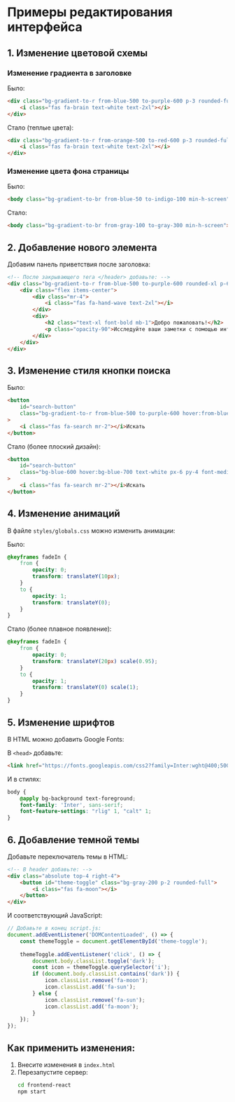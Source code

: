 # Примеры редактирования интерфейса

## 1. Изменение цветовой схемы

### Изменение градиента в заголовке

Было:
```html
<div class="bg-gradient-to-r from-blue-500 to-purple-600 p-3 rounded-full shadow-lg">
    <i class="fas fa-brain text-white text-2xl"></i>
</div>
```

Стало (теплые цвета):
```html
<div class="bg-gradient-to-r from-orange-500 to-red-600 p-3 rounded-full shadow-lg">
    <i class="fas fa-brain text-white text-2xl"></i>
</div>
```

### Изменение цвета фона страницы

Было:
```html
<body class="bg-gradient-to-br from-blue-50 to-indigo-100 min-h-screen">
```

Стало:
```html
<body class="bg-gradient-to-br from-gray-100 to-gray-300 min-h-screen">
```

## 2. Добавление нового элемента

Добавим панель приветствия после заголовка:

```html
<!-- После закрывающего тега </header> добавьте: -->
<div class="bg-gradient-to-r from-blue-500 to-purple-600 rounded-xl p-6 text-white mb-8">
    <div class="flex items-center">
        <div class="mr-4">
            <i class="fas fa-hand-wave text-2xl"></i>
        </div>
        <div>
            <h2 class="text-xl font-bold mb-1">Добро пожаловать!</h2>
            <p class="opacity-90">Исследуйте ваши заметки с помощью интеллектуального поиска</p>
        </div>
    </div>
</div>
```

## 3. Изменение стиля кнопки поиска

Было:
```html
<button 
    id="search-button" 
    class="bg-gradient-to-r from-blue-500 to-purple-600 hover:from-blue-600 hover:to-purple-700 text-white px-6 py-4 font-medium transition-all duration-300 transform hover:scale-105"
>
    <i class="fas fa-search mr-2"></i>Искать
</button>
```

Стало (более плоский дизайн):
```html
<button 
    id="search-button" 
    class="bg-blue-600 hover:bg-blue-700 text-white px-6 py-4 font-medium transition-colors duration-300 rounded-r-lg"
>
    <i class="fas fa-search mr-2"></i>Искать
</button>
```

## 4. Изменение анимаций

В файле `styles/globals.css` можно изменить анимации:

Было:
```css
@keyframes fadeIn {
    from {
        opacity: 0;
        transform: translateY(10px);
    }
    to {
        opacity: 1;
        transform: translateY(0);
    }
}
```

Стало (более плавное появление):
```css
@keyframes fadeIn {
    from {
        opacity: 0;
        transform: translateY(20px) scale(0.95);
    }
    to {
        opacity: 1;
        transform: translateY(0) scale(1);
    }
}
```

## 5. Изменение шрифтов

В HTML можно добавить Google Fonts:

В `<head>` добавьте:
```html
<link href="https://fonts.googleapis.com/css2?family=Inter:wght@400;500;600;700&display=swap" rel="stylesheet">
```

И в стилях:
```css
body {
    @apply bg-background text-foreground;
    font-family: 'Inter', sans-serif;
    font-feature-settings: "rlig" 1, "calt" 1;
}
```

## 6. Добавление темной темы

Добавьте переключатель темы в HTML:
```html
<!-- В header добавьте: -->
<div class="absolute top-4 right-4">
    <button id="theme-toggle" class="bg-gray-200 p-2 rounded-full">
        <i class="fas fa-moon"></i>
    </button>
</div>
```

И соответствующий JavaScript:
```javascript
// Добавьте в конец script.js:
document.addEventListener('DOMContentLoaded', () => {
    const themeToggle = document.getElementById('theme-toggle');
    
    themeToggle.addEventListener('click', () => {
        document.body.classList.toggle('dark');
        const icon = themeToggle.querySelector('i');
        if (document.body.classList.contains('dark')) {
            icon.classList.remove('fa-moon');
            icon.classList.add('fa-sun');
        } else {
            icon.classList.remove('fa-sun');
            icon.classList.add('fa-moon');
        }
    });
});
```

## Как применить изменения:

1. Внесите изменения в `index.html`
2. Перезапустите сервер:
   ```bash
   cd frontend-react
   npm start
   ```